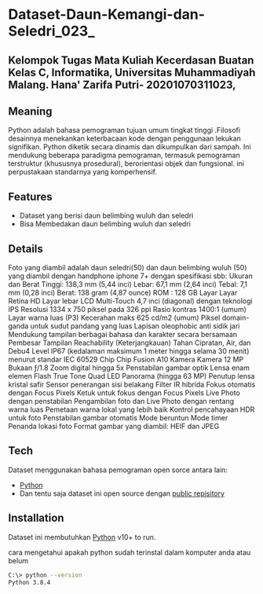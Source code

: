 # Dataset-Daun-Kemangi-dan-Seledri_023_
## Kelompok Tugas Mata Kuliah Kecerdasan Buatan Kelas C, Informatika, Universitas Muhammadiyah Malang. Hana' Zarifa Putri- 20201070311023, 

## Meaning
Python adalah bahasa pemograman tujuan umum tingkat tinggi .Filosofi desainnya menekankan keterbacaan kode dengan penggunaan lekukan signifikan. Python diketik secara dinamis dan dikumpulkan dari sampah. Ini mendukung beberapa paradigma pemograman, termasuk pemograman terstruktur (khususnya prosedural), berorientasi objek dan fungsional. ini perpustakaan standarnya yang komperhensif.

## Features

- Dataset  yang berisi daun belimbing wuluh dan seledri
- Bisa Membedakan daun belimbing wuluh dan seledri
 
## Details
Foto yang diambil adalah daun seledri(50) dan daun belimbing wuluh (50) yang diambil dengan
handphone iphone 7+ dengan spesifikasi sbb:
Ukuran dan Berat
Tinggi: 138,3 mm (5,44 inci)
Lebar: 67,1 mm (2,64 inci)
Tebal: 7,1 mm (0,28 inci)
Berat: 138 gram (4,87 ounce)
ROM : 128 GB
Layar
Layar Retina HD
Layar lebar LCD
Multi-Touch 4,7 inci (diagonal) dengan teknologi IPS
Resolusi 1334 x 750 piksel pada 326 ppi
Rasio kontras 1400:1 (umum)
Layar warna luas (P3)
Kecerahan maks 625 cd/m2 (umum)
Piksel domain-ganda untuk sudut pandang yang luas
Lapisan oleophobic anti sidik jari
Mendukung tampilan berbagai bahasa dan karakter secara bersamaan
Pembesar Tampilan
Reachability (Keterjangkauan)
Tahan Cipratan, Air, dan Debu4
Level IP67 (kedalaman maksimum 1 meter hingga selama 30 menit) menurut standar IEC 60529
Chip
Chip Fusion A10
Kamera
Kamera 12 MP
Bukaan ƒ/1.8
Zoom digital hingga 5x
Penstabilan gambar optik
Lensa enam elemen
Flash True Tone Quad LED
Panorama (hingga 63 MP)
Penutup lensa kristal safir
Sensor penerangan sisi belakang
Filter IR hibrida
Fokus otomatis dengan Focus Pixels
Ketuk untuk fokus dengan Focus Pixels
Live Photo dengan penstabilan
Pengambilan foto dan Live Photo dengan rentang warna luas
Pemetaan warna lokal yang lebih baik
Kontrol pencahayaan
HDR untuk foto
Penstabilan gambar otomatis
Mode beruntun
Mode timer
Penanda lokasi foto
Format gambar yang diambil: HEIF dan JPEG

## Tech

Dataset menggunakan bahasa pemograman open sorce antara lain: 
- [Python](https://www.python.org/) 
- Dan tentu saja dataset ini open source dengan [public repisitory](https://github.com/muhammadthoriqalfaruq/Dataset-Daun-Belimbing-Wuluh-dan-Seledri_117_132)

## Installation

Dataset ini membutuhkan [Python](https://www.python.org/downloads/) v10+ to run.

cara mengetahui apakah python sudah terinstal dalam komputer anda atau belum

```sh
C:\> python --version
Python 3.8.4
```


